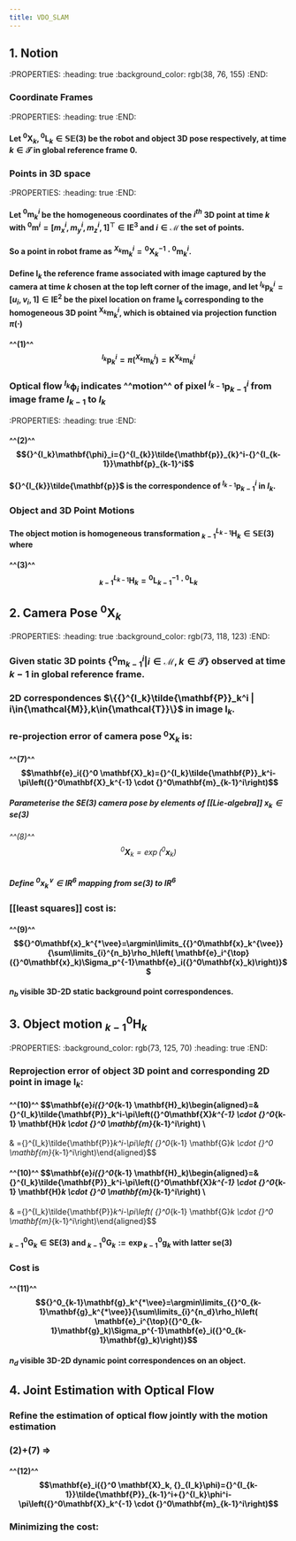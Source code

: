```yaml
---
title: VDO_SLAM
---
```


## 1. Notion
:PROPERTIES:
:heading: true
:background_color: rgb(38, 76, 155)
:END:
### Coordinate Frames
:PROPERTIES:
:heading: true
:END:
#### Let ${}^0 \mathbf{X}_k,{}^0 \mathbf{L}_k\in{\mathbb{SE}(3)}$ be the robot and object 3D pose respectively, at time $k\in{\mathcal{T}}$ in global reference frame $0$.
### Points in 3D space
:PROPERTIES:
:heading: true
:END:
#### Let ${}^0 \mathbf{m}_k^i$ be the homogeneous coordinates of the $i^{th}$ 3D point at time $k$ with ${}^0\mathbf{m}^i=\left[m_x^i,m_y^i,m_z^i,1 \right]^{\top} \in{\text{IE}^3}$ and $i\in {\mathcal{M}}$ the set of points.
#### So a point in robot frame as ${}^{X_k}\mathbf{m}_k^i={}^0\mathbf{X}_k^{-1}\cdot  {}^0 \mathbf{m}_k^i$.
#### Define $\mathbf{I}_k$ the reference frame associated with image captured by the camera at time $k$ chosen at the top left corner of the image, and let ${}^{I_k}\mathbf{p}_k^i=\left[u_i,v_i,1 \right]\in{\text{IE}^2}$ be the pixel location on frame $\mathbf{I}_k$ corresponding to the homogeneous 3D point ${}^{\mathbf{X}_k}\mathbf{m}_k^i$, which is obtained via projection function $\pi(\cdot)$
#### ^^(1)^^  $${}^{I_k}\mathbf{p}_k^i=\pi\left({}^{X_k}\mathbf{m}_k^i\right)=\mathbf{K}{}^{\mathbf{X}_k}\mathbf{m}_k^i$$
### Optical flow ${}^{I_k}\mathbf{\phi}_i$ indicates ^^motion^^ of pixel ${}^{I_{k-1}}\mathbf{p}_{k-1}^i$ from image frame $I_{k-1}$ to $I_k$
:PROPERTIES:
:heading: true
:END:
#### ^^(2)^^  $${}^{I_k}\mathbf{\phi}_i={}^{I_{k}}\tilde{\mathbf{p}}_{k}^i-{}^{I_{k-1}}\mathbf{p}_{k-1}^i$$
#### ${}^{I_{k}}\tilde{\mathbf{p}}$ is the correspondence of ${}^{I_{k-1}}\mathbf{p}_{k-1}^i$ in $I_k$.
### Object and 3D Point Motions
#### The object motion is homogeneous transformation ${}^{L_{k-1}}_{k-1}\mathbf{H}_k\in{\mathbb{SE}(3)}$ where
#### ^^(3)^^  $${}^{L_{k-1}}_{k-1}\mathbf{H}_k={}^0 \mathbf{L}_{k-1}^{-1} \cdot {}^0 \mathbf{L}_k$$
## 2. Camera Pose ${}^0 \mathbf{X}_k$
:PROPERTIES:
:heading: true
:background_color: rgb(73, 118, 123)
:END:
### Given static 3D points $\{{}^0\mathbf{m}_{k-1}^i | i\in{\mathcal{M}}, k\in{\mathcal{T}}\}$ observed at time $k-1$ in global reference frame.
### 2D correspondences $\{{}^{I_k}\tilde{\mathbf{P}}_k^i | i\in{\mathcal{M}},k\in{\mathcal{T}}\}$ in image $\mathbf{I}_k$.
### re-projection error of camera pose ${}^0 \mathbf{X}_k$ is:
#### ^^(7)^^  $$\mathbf{e}_i({}^0 \mathbf{X}_k)={}^{I_k}\tilde{\mathbf{P}}_k^i-\pi\left({}^0\mathbf{X}_k^{-1} \cdot {}^0\mathbf{m}_{k-1}^i\right)$$
##### Parameterise the SE(3) camera pose by elements of [[Lie-algebra]] $\mathbf{x}_k \in{se(3)}$
###### ^^(8)^^  $${}^0 \mathbf{X}_k=\exp({}^0\mathbf{x}_k)$$
##### Define ${}^0\mathbf{x}_k^{\vee}\in{IR^6}$ mapping from se(3) to $IR^6$
### [[least squares]] **cost** is:
#### ^^(9)^^  $${}^0\mathbf{x}_k^{*\vee}=\argmin\limits_{{}^0\mathbf{x}_k^{\vee}}{\sum\limits_{i}^{n_b}\rho_h\left( \mathbf{e}_i^{\top}({}^0\mathbf{x}_k)\Sigma_p^{-1}\mathbf{e}_i({}^0\mathbf{x}_k)\right)}$$
#### $n_b$ visible 3D-2D static background point correspondences.
## 3. Object motion ${}^0_{k-1}\mathbf{H}_k$
:PROPERTIES:
:background_color: rgb(73, 125, 70)
:heading: true
:END:
### Reprojection error of object 3D point and corresponding 2D point in image $\mathbf{I}_k$:
#### ^^(10)^^  $$\mathbf{e}_i({}^0_{k-1} \mathbf{H}_k)\begin{aligned}=& {}^{I_k}\tilde{\mathbf{P}}_k^i-\pi\left({}^0\mathbf{X}_k^{-1} \cdot {}^0_{k-1} \mathbf{H}_k \cdot {}^0 \mathbf{m}_{k-1}^i\right) \\
& ={}^{I_k}\tilde{\mathbf{P}}_k^i-\pi\left( {}^0_{k-1} \mathbf{G}_k \cdot {}^0 \mathbf{m}_{k-1}^i\right)\end{aligned}$$
#### ^^(10)^^  $$\mathbf{e}_i({}^0_{k-1} \mathbf{H}_k)\begin{aligned}=& {}^{I_k}\tilde{\mathbf{P}}_k^i-\pi\left({}^0\mathbf{X}_k^{-1} \cdot {}^0_{k-1} \mathbf{H}_k \cdot {}^0 \mathbf{m}_{k-1}^i\right) \\
& ={}^{I_k}\tilde{\mathbf{P}}_k^i-\pi\left( {}^0_{k-1} \mathbf{G}_k \cdot {}^0 \mathbf{m}_{k-1}^i\right)\end{aligned}$$
#### ${}^0_{k-1} \mathbf{G}_k \in{\text{SE}(3)}$ and ${}^0_{k-1} \mathbf{G}_k:=\exp{{}^0_{k-1}\mathbf{g}_k}$ with latter se(3)
### **Cost** is
#### ^^(11)^^  $${}^0_{k-1}\mathbf{g}_k^{*\vee}=\argmin\limits_{{}^0_{k-1}\mathbf{g}_k^{*\vee}}{\sum\limits_{i}^{n_d}\rho_h\left( \mathbf{e}_i^{\top}({}^0_{k-1}\mathbf{g}_k)\Sigma_p^{-1}\mathbf{e}_i({}^0_{k-1}\mathbf{g}_k)\right)}$$
#### $n_d$ visible 3D-2D dynamic point correspondences on an object.
## 4. Joint Estimation with Optical Flow
### Refine the estimation of optical flow jointly with the motion estimation
### (2)+(7) =>
#### ^^(12)^^  $$\mathbf{e}_i({}^0 \mathbf{X}_k, {}_{I_k}\phi)={}^{I_{k-1}}\tilde{\mathbf{P}}_{k-1}^i+{}^{I_k}\phi^i-\pi\left({}^0\mathbf{X}_k^{-1} \cdot {}^0\mathbf{m}_{k-1}^i\right)$$
### Minimizing the cost:
####
